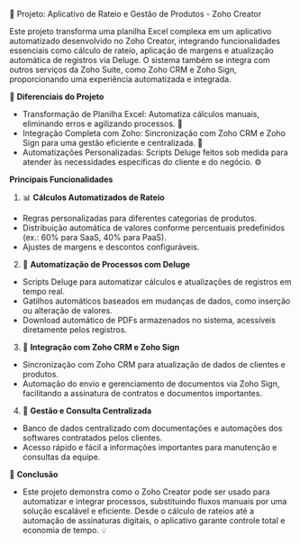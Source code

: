 🚀 Projeto: Aplicativo de Rateio e Gestão de Produtos - Zoho Creator

Este projeto transforma uma planilha Excel complexa em um aplicativo automatizado desenvolvido no Zoho Creator, integrando funcionalidades essenciais como cálculo de rateio, aplicação de margens e atualização automática de registros via Deluge. O sistema também se integra com outros serviços da Zoho Suite, como Zoho CRM e Zoho Sign, proporcionando uma experiência automatizada e integrada.

🌟 **Diferenciais do Projeto**
- Transformação de Planilha Excel: Automatiza cálculos manuais, eliminando erros e agilizando processos. 🔄
- Integração Completa com Zoho: Sincronização com Zoho CRM e Zoho Sign para uma gestão eficiente e centralizada. 🔗 
- Automatizações Personalizadas: Scripts Deluge feitos sob medida para atender às necessidades específicas do cliente e do negócio. ⚙️ 

**Principais Funcionalidades**
1. 📊 **Cálculos Automatizados de Rateio**
- Regras personalizadas para diferentes categorias de produtos.
- Distribuição automática de valores conforme percentuais predefinidos (ex.: 60% para SaaS, 40% para PaaS).
- Ajustes de margens e descontos configuráveis.

2. 🤖 **Automatização de Processos com Deluge**
- Scripts Deluge para automatizar cálculos e atualizações de registros em tempo real.
- Gatilhos automáticos baseados em mudanças de dados, como inserção ou alteração de valores.
- Download automático de PDFs armazenados no sistema, acessíveis diretamente pelos registros.

3. 🔗 **Integração com Zoho CRM e Zoho Sign**
- Sincronização com Zoho CRM para atualização de dados de clientes e produtos.
- Automação do envio e gerenciamento de documentos via Zoho Sign, facilitando a assinatura de contratos e documentos importantes.

4. 📂 **Gestão e Consulta Centralizada**
- Banco de dados centralizado com documentações e automações dos softwares contratados pelos clientes.
- Acesso rápido e fácil a informações importantes para manutenção e consultas da equipe.

📝 **Conclusão**
- Este projeto demonstra como o Zoho Creator pode ser usado para automatizar e integrar processos, substituindo fluxos manuais por uma solução escalável e eficiente. Desde o cálculo de rateios até a automação de assinaturas digitais, o aplicativo garante controle total e economia de tempo. 💡
